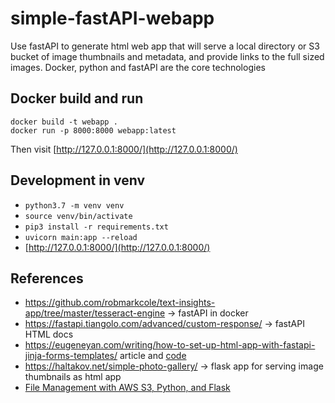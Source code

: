 # simple-fastAPI-webapp
Use fastAPI to generate html web app that will serve a local directory or S3 bucket of image thumbnails and metadata, and provide links to the full sized images. Docker, python and fastAPI are the core technologies

## Docker build and run
```
docker build -t webapp .
docker run -p 8000:8000 webapp:latest
```
Then visit [http://127.0.0.1:8000/](http://127.0.0.1:8000/)

## Development in venv
- `python3.7 -m venv venv`
- `source venv/bin/activate`
- `pip3 install -r requirements.txt`
- `uvicorn main:app --reload`
- [http://127.0.0.1:8000/](http://127.0.0.1:8000/)

## References
- https://github.com/robmarkcole/text-insights-app/tree/master/tesseract-engine -> fastAPI in docker
- https://fastapi.tiangolo.com/advanced/custom-response/ -> fastAPI HTML docs
- https://eugeneyan.com/writing/how-to-set-up-html-app-with-fastapi-jinja-forms-templates/ article and [code](https://github.com/eugeneyan/fastapi-html)
- https://haltakov.net/simple-photo-gallery/ -> flask app for serving image thumbnails as html app
- [File Management with AWS S3, Python, and Flask](https://stackabuse.com/file-management-with-aws-s3-python-and-flask/)
